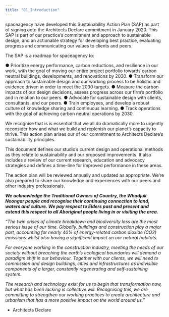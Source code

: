 ```yaml
---
title: "01_Introduction"
---
```

spaceagency have developed this Sustainability Action Plan (SAP) as part of signing onto the Architects Declare commitment in January 2020.
This SAP is part of our practice’s commitment and approach to sustainable design, and an actionable strategy for developing best practice, evaluating progress and communicating our values to clients and peers.

The SAP is a roadmap for spaceagency to:

● Prioritize energy performance, carbon reductions, and resilience in our work, with the goal of moving our entire project portfolio towards carbon neutral buildings, developments, and renovations by 2030.
● Transform our approach to sustainable design and our working process to be holistic and evidence driven in order to meet the 2030 targets.
● Measure the carbon impacts of our design decisions, assess progress across our firm’s portfolio and in relation to our peers.
● Advocate for sustainable design with clients, consultants, and our peers.
● Train employees, and develop a robust culture of knowledge sharing and continuous learning.
● Track operations with the goal of achieving carbon neutral operations by 2030.  

We recognise that is is essential that we all do dramatically more to urgently reconsider how and what we build and replenish our planet’s capacity to thrive. This action plan arises our of our commitment to Architects Declare’s sustainability principles.

This document defines our studio’s current design and operational methods as they relate to sustainability and our proposed improvements. It also includes a review of our current research, education and advocacy strategies and defines a time-line for improved performance in these areas.

The action plan will be reviewed annually and updated as appropriate. We’re also prepared to share our knowledge and experiences with our peers and other industry professionals.

**_We acknowledge the Traditional Owners of Country, the Whadjuk Noongar people and recognise their continuing connection to land, waters and culture. We pay respect to Elders past and present and extend this respect to all Aboriginal people living in or visiting the area._**

_“The twin crises of climate breakdown and biodiversity loss are the most serious issue of our time. Globally, buildings and construction play a major part, accounting for nearly 40% of energy-related carbon dioxide (CO2) emissions whilst also having a significant impact on our natural habitats._

_For everyone working in the construction industry, meeting the needs of our society without breaching the earth’s ecological boundaries will demand a paradigm shift in our behaviour. Together with our clients, we will need to commission and design buildings, cities and infrastructures as indivisible components of a larger, constantly regenerating and self-sustaining system._

_The research and technology exist for us to begin that transformation now, but what has been lacking is collective will. Recognising this, we are committing to strengthen our working practices to create architecture and urbanism that has a more positive impact on the world around us.”_

-   Architects Declare
